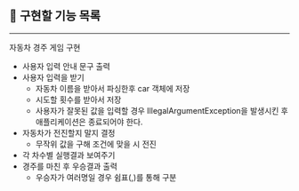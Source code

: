 ## 🚀 구현할 기능 목록

---
자동차 경주 게임 구현
- 사용자 입력 안내 문구 출력
- 사용자 입력을 받기
  - 자동차 이름을 받아서 파싱한후 car 객체에 저장
  - 시도할 횟수를 받아서 저장
  - 사용자가 잘못된 값을 입력할 경우 IllegalArgumentException을 발생시킨 후 애플리케이션은 종료되어야 한다.
- 자동차가 전진할지 말지 결정
  - 무작위 값을 구해 조건에 맞을 시 전진
- 각 차수별 실행결과 보여주기
- 경주를 마친 후 우승결과 출력
  - 우승자가 여러명일 경우 쉼표(,)를 통해 구분
